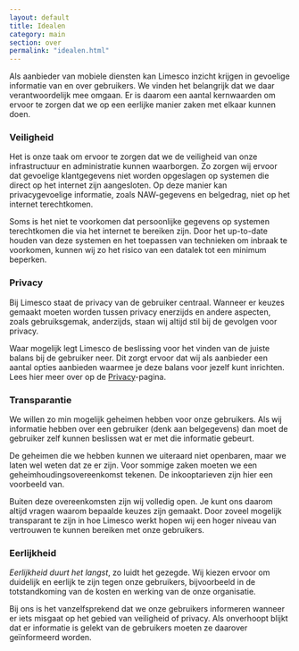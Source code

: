 ```yaml
---
layout: default
title: Idealen
category: main
section: over
permalink: "idealen.html"
---
```

Als aanbieder van mobiele diensten kan Limesco inzicht krijgen in gevoelige
informatie van en over gebruikers. We vinden het belangrijk dat we daar
verantwoordelijk mee omgaan. Er is daarom een aantal kernwaarden om ervoor te
zorgen dat we op een eerlijke manier zaken met elkaar kunnen doen.

### Veiligheid

Het is onze taak om ervoor te zorgen dat we de veiligheid van onze
infrastructuur en administratie kunnen waarborgen. Zo zorgen wij ervoor dat
gevoelige klantgegevens niet worden opgeslagen op systemen die direct op het
internet zijn aangesloten. Op deze manier kan privacygevoelige informatie, zoals
NAW-gegevens en belgedrag, niet op het internet terechtkomen.

Soms is het niet te voorkomen dat persoonlijke gegevens op systemen terechtkomen
die via het internet te bereiken zijn. Door het up-to-date houden van deze
systemen en het toepassen van technieken om inbraak te voorkomen, kunnen wij zo
het risico van een datalek tot een minimum beperken.

### Privacy

Bij Limesco staat de privacy van de gebruiker centraal. Wanneer er keuzes gemaakt
moeten worden tussen privacy enerzijds en andere aspecten, zoals gebruiksgemak,
anderzijds, staan wij altijd stil bij de gevolgen voor privacy.

Waar mogelijk legt Limesco de beslissing voor het vinden van de juiste balans
bij de gebruiker neer. Dit zorgt ervoor dat wij als aanbieder een aantal opties
aanbieden waarmee je deze balans voor jezelf kunt inrichten. Lees hier meer over
op de <a href="/over/privacy.html">Privacy</a>-pagina.

### Transparantie

We willen zo min mogelijk geheimen hebben voor onze gebruikers. Als wij
informatie hebben over een gebruiker (denk aan belgegevens) dan moet de
gebruiker zelf kunnen beslissen wat er met die informatie gebeurt.

De geheimen die we hebben kunnen we uiteraard niet openbaren, maar we laten wel
weten dat ze er zijn. Voor sommige zaken moeten we een
geheimhoudingsovereenkomst tekenen. De inkooptarieven zijn hier een voorbeeld van.

Buiten deze overeenkomsten zijn wij volledig open. Je kunt ons daarom altijd
vragen waarom bepaalde keuzes zijn gemaakt. Door zoveel mogelijk transparant te
zijn in hoe Limesco werkt hopen wij een hoger niveau van vertrouwen te kunnen
bereiken met onze gebruikers.

### Eerlijkheid

*Eerlijkheid duurt het langst*, zo luidt het gezegde. Wij kiezen ervoor
om duidelijk en eerlijk te zijn tegen onze gebruikers, bijvoorbeeld in de
totstandkoming van de kosten en werking van de onze organisatie.

Bij ons is het vanzelfsprekend dat we onze gebruikers informeren wanneer er iets
misgaat op het gebied van veiligheid of privacy. Als onverhoopt blijkt dat er
informatie is gelekt van de gebruikers moeten ze daarover ge&iuml;nformeerd
worden.
